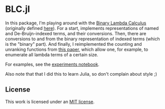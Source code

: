 # BLC.jl #

In this package, I'm playing around with the [Binary Lambda Calculus](https://en.wikipedia.org/wiki/Binary_lambda_calculus) (originally defined [here](http://drops.dagstuhl.de/opus/volltexte/2006/628/pdf/06051.TrompJohn.Paper.628.pdf)).  For a start, implements representations of named and De-Bruijn-indexed terms, and their conversions.  Then, there are conversions to and from the binary representation of indexed terms (which is the "binary" part).  And finally, I reimplemented the counting and unranking functions from [this paper](https://arxiv.org/pdf/1511.05334v1.pdf), which allow one, for example, to enumerate all lambda terms of a certain size.

For examples, see the [experiments notebook](./experiments.ipynb). 

Also note that that I did this to learn Julia, so don't complain about style ;)

## License ##

This work is licensed under an [MIT license](https://opensource.org/licenses/MIT).
